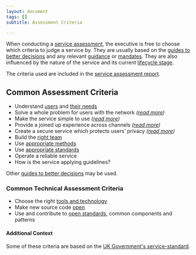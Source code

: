 ```yaml
---
layout: document
tags: []
subtitle: Assessment Criteria

---
```

When conducting a [service assessment](/assessments), the executive is free to choose which criteria to judge a service by. They are usually based on the [guides to better decisions](/doctrine) and any relevant [guidance](/executive/#consider-publish-and-endorse-guidance) or [mandates](/executive/#issue-mandates-to-manipulate-the-service-network). They are also influenced by the nature of the service and its current [lifecycle stage](/lifecycle).

The criteria used are included in the [service assessment report](/service-assessment-report).

## Common Assessment Criteria

* Understand [users](/doctrine/#do-we-know-our-users) and [their needs](https://stevepurkis-pf.github.io/user-needs)
* Solve a whole problem for users with the network _(_[_read more_](https://www.gov.uk/service-manual/service-standard/point-2-solve-a-whole-problem)_)_
* Make the service simple to use _(_[_read more_](https://www.gov.uk/service-manual/service-standard/point-4-make-the-service-simple-to-use)_)_
* Provide a joined up experience across channels _(_[_read more_](https://www.gov.uk/service-manual/service-standard/point-3-join-up-across-channels)_)_
* Create a secure service which protects users’ privacy _(_[_read more_](https://www.gov.uk/service-manual/service-standard/point-9-create-a-secure-service)_)_
* Build the [right team](/doctrine/#structure)
* Use [appropriate methods](/doctrine/#do-we-use-appropriate-methods-in-the-appropriate-places)
* Use [appropriate standards](/doctrine/#do-we-use-appropriate-standards)
* Operate a reliable service
* How is the service applying guidelines?

Other [guides to better decisions](/doctrine) may be used.

### Common Technical Assessment Criteria

* Choose the right [tools and technology](/doctrine/#do-we-use-the-appropriate-tools)
* Make new source code [open](/doctrine/#do-we-have-a-natural-bias-towards-transparency-and-openness)
* Use and contribute to [open standards](/doctrine/#do-we-use-appropriate-standards), common components and patterns

#### Additional Context

Some of these criteria are based on the [UK Government's service-standard](https://www.gov.uk/service-manual/service-standard "Service Standard").